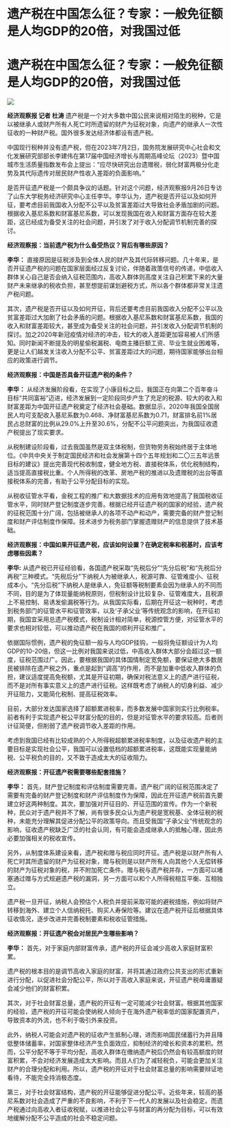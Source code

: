 # 遗产税在中国怎么征？专家：一般免征额是人均GDP的20倍，对我国过低

# 遗产税在中国怎么征？专家：一般免征额是人均GDP的20倍，对我国过低

![](https://inews.gtimg.com/om_bt/OijntewDnnZ9MRdARde7YvkpK9RtFCSUC8QafyaTxhdqwAA/1000)

**经济观察报 记者 杜涛**
遗产税是一个对大多数中国公民来说相对陌生的税种，它是以被继承人或财产所有人死亡时所遗留的财产为征税对象，向遗产的继承人一次性征收的一种财产税。国外很多发达经济体都设有遗产税。

中国现行税种并没有遗产税，但在2023年7月2日，国务院发展研究中心社会和文化发展研究部部长李建伟在第17届中国经济增长与周期高峰论坛（2023）暨中国城市生活质量指数发布会上提出：“应尽快研究出台遗赠税，弱化财富两极分化走势及其代际遗传对居民财产性收入差距的负面影响。”

是否开征遗产税是一个颇具争议的话题。针对这个问题，经济观察报9月26日专访了山东大学税务经济研究中心主任李华。李华认为，遗产税是否开征以及如何开征，要考虑目前我国收入分配不公平以及贫富差距过大导致社会矛盾加剧的问题。根据收入基尼系数和财富基尼系数，可以发现我国在收入和财富方面存在较大差距，这已经成为备受关注的社会问题，并引发了对于收入分配调节机制完善的探讨。

**经济观察报：当前遗产税为什么备受热议？背后有哪些原因？**

**李华：**
直接原因是征税涉及到全体人民的财产及其代际转移问题。几十年来，是否开征遗产税的问题在国家层面经过反复讨论，伴随着政策信号的传递，中低收入群体关心自己是否会纳入征税范围内，高收入群体则高度关注自己积累下来的大量财产未来继承的税收负担，甚至想提前谋划避税方式，所以各个群体都非常关注遗产税问题。

其次，遗产税是否开征以及如何开征，背后还要考虑目前我国收入分配不公平以及贫富差距过大加剧了社会矛盾的问题。根据收入基尼系数和财富基尼系数，我国的收入和财富差距较大，甚至成为备受关注的社会问题，并引发收入分配调节机制的探讨。加之2020年新冠疫情对经济的冲击，较大的收入差距更加容易被人们所感知。同时新闻不断提及的明星偷税漏税、电商主播巨额工资、毕业生就业困难等，更是让人们越发关注收入分配不公平、贫富差距过大的问题，期待国家能够出台相应的政策进行调节。

**经济观察报：中国是否具备开征遗产税的条件？**

**李华：**
从经济发展阶段看，在实现了小康目标之后，我国正在向第二个百年奋斗目标“共同富裕”迈进，经济发展到一定阶段同步产生了充足的税源、较大的收入和财富差距为中国开征遗产税奠定了经济社会基础。数据显示，2020年我国全国居民人均可支配收入基尼系数为0.468、净财富基尼系数为0.71，财富排名前1%居民占总财富的比例从29.0%上升至30.6%，分配不公平问题突出，为我国征收遗产税提出了现实要求。

从税制建设阶段看，过去我国虽然是双主体税制，但货物劳务税始终居于主体地位。《中共中央关于制定国民经济和社会发展第十四个五年规划和二〇三五年远景目标的建议》提出完善现代税收制度，健全地方税、直接税体系，优化税制结构，适当提高直接税比重。个人所得税的改革、房地产税的推进以及遗赠税的出台等直接税体系的完善，有助于公平分配目标的实现。

从税收征管水平看，金税工程的推广和大数据技术的应用有效地提高了我国税收征管水平，同时财产登记制度逐步完善。根据已经开征遗产税的国家的经验，遗产税的征税范围十分广阔，包括被继承人的各项不动产和动产，需要完备的财产登记制度和财产评估制度作保障。技术进步为税务部门掌握遗赠财产的信息提供了技术基础。

**经济观察报：中国如果开征遗产税，应该如何设置？在确定税率和税基时，应该考虑哪些因素？**

**李华:**
从遗产税已开征经验看，各国遗产税采取“先税后分”“先分后税”和“先税后分再税”三种模式。“先税后分”下纳税人为被继承人，税源可靠、征管难度小、征税成本小。“先分后税”下纳税人是继承人，免征额等税制要素会因为继承人的不同而不同，目的是为了体现量能纳税原则，但税制设计比较复杂、征管难度大，且税源上不易控制、易诱发偷漏税等行为。从我国实际看，后期在开征这一税种时，考虑到税务部门的征管水平和征管效率，以及‘子承父业’等传统观念的影响，在开征初期，我国宜采用总遗产税模式，税制设计相对简单，税源控管方便，对征管水平的要求也相对较低，可以推动遗产税在我国的顺利开征和推广。

依据国际惯例，遗产税的免征额一般与人均GDP挂钩，一般将免征额设计为人均GDP的10-20倍，但这一比例对我国来说过低，中高收入群体大部分会超过这一额度，征税范围过广。因此，要根据我国的具体国情制定宽免额，要保证绝大多数居民被排除在遗产税之外，重点是起到“调高”的作用，而不是加重中低收入群体的负担，建议适度提高免税额，尤其是开征初期，确保对税法意义上的遗产进行征税，而不是对所有事实意义上的遗产进行征税。这样既考虑了纳税人的切身利益、减少开征阻力，又能简化税制、提高征税效率。

目前，大部分发达国家选择了超额累进税率，而多数发展中国家则实行比例税率。前者有利于实现遗产税公平财富分配的目的，但是对征管水平的要求较高。后者则计征简便，但削弱了遗产税调节收入差距的作用。

考虑到我国已经有比较成熟的个人所得税超额累进税率制度，以及征收遗产税的主要目标是实现社会公平，我国可以设置低档的超额累进税率，这既能实现量能纳税、公平税负的目的，又不致于造成太大的征收阻力。

**经济观察报：开征遗产税需要哪些配套措施？**

**李华：**
首先，财产登记制度和评估制度需要完善。遗产税广阔的征税范围决定了需要有完备的财产登记制度和财产评估制度作为保障，因此在开征遗产税前首先要建立好这两种制度。其次，要加强对开征目的、开征范围的宣传。作为一个新税种，民众对于遗产税并不了解，尚有很多民众认为遗产税是宽税基、全体征税的税种，未能充分理解其促进分配公平的政策导向。而且受我国“子承父业”传统观念的影响，征收遗产税缺乏广泛的社会认同，有可能会造成继承人的抵触心理，因此务必要加强相关的税收宣传。

另外，从制度体系建设来看，遗产税和赠与税应同时开征。遗产税是以财产所有人死亡时其所遗留的财产为征税对象，赠与税则是以财产所有人向其他个人无偿转移的财产为征税对象的税，并不附加死亡条件。赠与税与遗产税并存，一方面可以堵塞通过赠与方式规避遗产税的漏洞，另一方面可以和个人所得税相互平衡、互相独立。

遗产税一旦开征，纳税人会预估个人税负并提前采取可能的避税措施，例如将财产转移到海外、建立个人信纳税托、购买人寿保险等。建议在遗产税开征后根据具体征收情况，逐步改进并完善税制要素和税收征管措施。

**经济观察报：开征遗产税会对居民产生哪些影响？**

**李华：** 首先，对于家庭内部财富传承，遗产税的开征会减少高收入家庭财富积累。

遗产税的根本目的是调节高收入家庭的财富，并将其通过政府公共支出的形式重新进行分配，以促进社会分配公平，所以对于高收入家庭来说，开征遗产税毋庸置疑会减少他们的财富积累。

其次，对于社会财富总量，遗产税的开征有一定可能减少社会财富。根据其他国家的经验，遗产税的开征可能会使纳税人倾向于在海外遗产税率低的国家配置资产，导致资本的外流，也不利于吸引外来投资。

此外，纳税人可能会对遗产税的征收产生抵制心理，进而影响国民储蓄行为并且降低整体储蓄率，对国家整体经济产生负面效应，抑制经济的增长和资本的累积。然而，公平分配不等于平均分配，高收入群体在缴纳遗产税后仍然会有较高额度的财富积累，不会对经济发展造成太大影响。而且人们为了减轻税负，可能会更加关注财产的合理分配和利用。所以，遗产税的开征对于社会财富总量的影响需要辩证地看待，不能完全持消极态度。

第三，对于社会财富结构，遗产税的开征能够促进分配公平。近些年来，较高的基尼系数对社会造成了严重的不良影响，不利于下一代人的发展以及社会稳定。而遗产税通过向高收入者征收税赋，以推进社会公平与财富的再分配为目标，可以有效地缓解分配不公平造成的社会不稳定问题。

